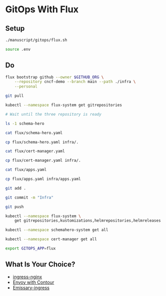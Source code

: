 # GitOps With Flux

## Setup

```bash
./manuscript/gitops/flux.sh

source .env
```

## Do

```bash
flux bootstrap github --owner $GITHUB_ORG \
    --repository cncf-demo --branch main --path ./infra \
    --personal

git pull

kubectl --namespace flux-system get gitrepositories

# Wait until the three repository is ready

ls -1 schema-hero

cat flux/schema-hero.yaml

cp flux/schema-hero.yaml infra/.

cat flux/cert-manager.yaml

cp flux/cert-manager.yaml infra/.

cat flux/apps.yaml

cp flux/apps.yaml infra/apps.yaml

git add .

git commit -m "Infra"

git push

kubectl --namespace flux-system \
    get gitrepositories,kustomizations,helmrepositories,helmreleases

kubectl --namespace schemahero-system get all

kubectl --namespace cert-manager get all

export GITOPS_APP=flux
```

## What Is Your Choice?

* [ingress-nginx](../ingress/rejekts-paris-nginx.md)
* [Envoy with Contour](../ingress/rejekts-paris-contour.md)
* [Emissary-ingress](../ingress/rejekts-paris-emissary-ingress.md)
